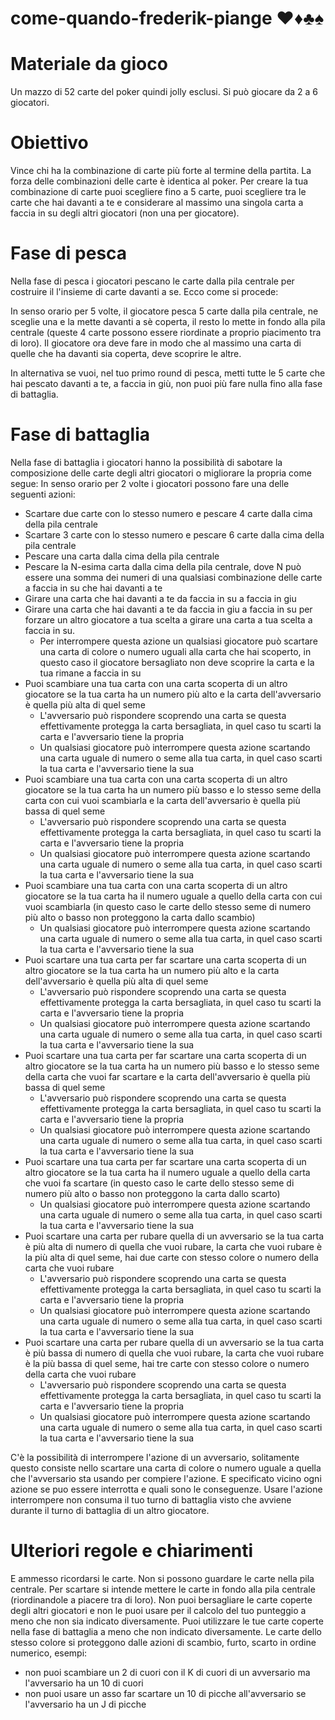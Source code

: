# come-quando-frederik-piange ♥♦♣♠

# Materiale da gioco

Un mazzo di 52 carte del poker quindi jolly esclusi.
Si può giocare da 2 a 6 giocatori.

# Obiettivo

Vince chi ha la combinazione di carte più forte al termine della partita.
La forza delle combinazioni delle carte è identica al poker.
Per creare la tua combinazione di carte puoi scegliere fino a 5 carte,
puoi scegliere tra le carte che hai davanti a te e considerare al massimo una singola carta a faccia in su degli altri giocatori (non una per giocatore).

# Fase di pesca

Nella fase di pesca i giocatori pescano le carte dalla pila centrale per costruire il l'insieme di carte davanti a se. Ecco come si procede:

In senso orario per 5 volte,
il giocatore pesca 5 carte dalla pila centrale,
ne sceglie una e la mette davanti a sè coperta,
il resto lo mette in fondo alla pila centrale (queste 4 carte possono essere riordinate a proprio piacimento tra di loro).
Il giocatore ora deve fare in modo che al massimo una carta di quelle che ha davanti sia coperta, deve scoprire le altre.

In alternativa se vuoi, nel tuo primo round di pesca, metti tutte le 5 carte che hai pescato davanti a te, a faccia in giù, non puoi più fare nulla fino alla fase di battaglia.

# Fase di battaglia

Nella fase di battaglia i giocatori hanno la possibilità di sabotare la composizione delle carte degli altri giocatori o migliorare la propria come segue:
In senso orario per 2 volte i giocatori possono fare una delle seguenti azioni:

- Scartare due carte con lo stesso numero e pescare 4 carte dalla cima della pila centrale
- Scartare 3 carte con lo stesso numero e pescare 6 carte dalla cima della pila centrale
- Pescare una carta dalla cima della pila centrale
- Pescare la N-esima carta dalla cima della pila centrale, dove N può essere una somma dei numeri di una qualsiasi combinazione delle carte a faccia in su che hai davanti a te
- Girare una carta che hai davanti a te da faccia in su a faccia in giu
- Girare una carta che hai davanti a te da faccia in giu a faccia in su per forzare un altro giocatore a tua scelta a girare una carta a tua scelta a faccia in su.
  - Per interrompere questa azione un qualsiasi giocatore può scartare una carta di colore o numero uguali alla carta che hai scoperto, in questo caso il giocatore bersagliato non deve scoprire la carta e la tua rimane a faccia in su
- Puoi scambiare una tua carta con una carta scoperta di un altro giocatore se la tua carta ha un numero più alto e la carta dell'avversario è quella più alta di quel seme
  - L'avversario può rispondere scoprendo una carta se questa effettivamente protegga la carta bersagliata, in quel caso tu scarti la carta e l'avversario tiene la propria
  - Un qualsiasi giocatore può interrompere questa azione scartando una carta uguale di numero o seme alla tua carta, in quel caso scarti la tua carta e l'avversario tiene la sua
- Puoi scambiare una tua carta con una carta scoperta di un altro giocatore se la tua carta ha un numero più basso e lo stesso seme della carta con cui vuoi scambiarla e la carta dell'avversario è quella più bassa di quel seme
  - L'avversario può rispondere scoprendo una carta se questa effettivamente protegga la carta bersagliata, in quel caso tu scarti la carta e l'avversario tiene la propria
  - Un qualsiasi giocatore può interrompere questa azione scartando una carta uguale di numero o seme alla tua carta, in quel caso scarti la tua carta e l'avversario tiene la sua
- Puoi scambiare una tua carta con una carta scoperta di un altro giocatore se la tua carta ha il numero uguale a quello della carta con cui vuoi scambiarla (in questo caso le carte dello stesso seme di numero più alto o basso non proteggono la carta dallo scambio)
  - Un qualsiasi giocatore può interrompere questa azione scartando una carta uguale di numero o seme alla tua carta, in quel caso scarti la tua carta e l'avversario tiene la sua
- Puoi scartare una tua carta per far scartare una carta scoperta di un altro giocatore se la tua carta ha un numero più alto e la carta dell'avversario è quella più alta di quel seme
  - L'avversario può rispondere scoprendo una carta se questa effettivamente protegga la carta bersagliata, in quel caso tu scarti la carta e l'avversario tiene la propria
  - Un qualsiasi giocatore può interrompere questa azione scartando una carta uguale di numero o seme alla tua carta, in quel caso scarti la tua carta e l'avversario tiene la sua
- Puoi scartare una tua carta per far scartare una carta scoperta di un altro giocatore se la tua carta ha un numero più basso e lo stesso seme della carta che vuoi far scartare e la carta dell'avversario è quella più bassa di quel seme
  - L'avversario può rispondere scoprendo una carta se questa effettivamente protegga la carta bersagliata, in quel caso tu scarti la carta e l'avversario tiene la propria
  - Un qualsiasi giocatore può interrompere questa azione scartando una carta uguale di numero o seme alla tua carta, in quel caso scarti la tua carta e l'avversario tiene la sua
- Puoi scartare una tua carta per far scartare una carta scoperta di un altro giocatore se la tua carta ha il numero uguale a quello della carta che vuoi fa scartare (in questo caso le carte dello stesso seme di numero più alto o basso non proteggono la carta dallo scarto)
  - Un qualsiasi giocatore può interrompere questa azione scartando una carta uguale di numero o seme alla tua carta, in quel caso scarti la tua carta e l'avversario tiene la sua
- Puoi scartare una carta per rubare quella di un avversario se la tua carta è più alta di numero di quella che vuoi rubare, la carta che vuoi rubare è la più alta di quel seme, hai due carte con stesso colore o numero della carta che vuoi rubare
  - L'avversario può rispondere scoprendo una carta se questa effettivamente protegga la carta bersagliata, in quel caso tu scarti la carta e l'avversario tiene la propria  
  - Un qualsiasi giocatore può interrompere questa azione scartando una carta uguale di numero o seme alla tua carta, in quel caso scarti la tua carta e l'avversario tiene la sua
- Puoi scartare una carta per rubare quella di un avversario se la tua carta è più bassa di numero di quella che vuoi rubare, la carta che vuoi rubare è la più bassa di quel seme, hai tre carte con stesso colore o numero della carta che vuoi rubare
  - L'avversario può rispondere scoprendo una carta se questa effettivamente protegga la carta bersagliata, in quel caso tu scarti la carta e l'avversario tiene la propria  
  - Un qualsiasi giocatore può interrompere questa azione scartando una carta uguale di numero o seme alla tua carta, in quel caso scarti la tua carta e l'avversario tiene la sua

C'è la possibilità di interrompere l'azione di un avversario, solitamente questo consiste nello scartare una carta di colore o numero uguale a quella che l'avversario sta usando per compiere l'azione.
E specificato vicino ogni azione se puo essere interrotta e quali sono le conseguenze.
Usare l'azione interrompere non consuma il tuo turno di battaglia visto che avviene durante il turno di battaglia di un altro giocatore.

# Ulteriori regole e chiarimenti

E ammesso ricordarsi le carte.
Non si possono guardare le carte nella pila centrale.
Per scartare si intende mettere le carte in fondo alla pila centrale (riordinandole a piacere tra di loro).
Non puoi bersagliare le carte coperte degli altri giocatori e non le puoi usare per il calcolo del tuo punteggio a meno che non sia indicato diversamente.
Puoi utilizzare le tue carte coperte nella fase di battaglia a meno che non indicato diversamente.
Le carte dello stesso colore si proteggono dalle azioni di scambio, furto, scarto in ordine numerico, esempi:
- non puoi scambiare un 2 di cuori con il K di cuori di un avversario ma l'avversario ha un 10 di cuori
- non puoi usare un asso far scartare un 10 di picche all'avversario se l'avversario ha un J di picche


